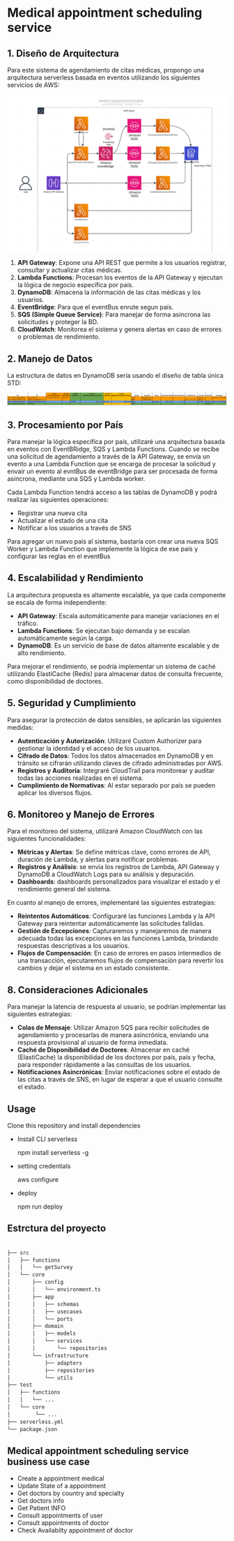 
# Medical appointment scheduling service

## 1. Diseño de Arquitectura

Para este sistema de agendamiento de citas médicas, propongo una arquitectura serverless basada en eventos utilizando los siguientes servicios de AWS:

![Medical Appointment System Architecture Diagram](assets/diagrama.png "aa")

1. **API Gateway**: Expone una API REST que permite a los usuarios registrar, consultar y actualizar citas médicas.
2. **Lambda Functions**: Procesan los eventos de la API Gateway y ejecutan la lógica de negocio específica por país.
3. **DynamoDB**: Almacena la información de las citas médicas y los usuarios.
3. **EventBridge**: Para que el eventBus enrute segun país.
4. **SQS (Simple Queue Service)**: Para manejar de forma asincrona las solicitudes y proteger la BD.
5. **CloudWatch**: Monitorea el sistema y genera alertas en caso de errores o problemas de rendimiento.

## 2. Manejo de Datos

La estructura de datos en DynamoDB sería usando el diseño de tabla única STD:

![Medical Appointment System Architecture Diagram](assets/STD.png "aa")

## 3. Procesamiento por País

Para manejar la lógica específica por país, utilizaré una arquitectura basada en eventos con EventBRidge, SQS y  Lambda Functions. Cuando se recibe una solicitud de agendamiento a través de la API Gateway, se envía un evento a una Lambda Function que se encarga de procesar la solicitud y envair un evento al evntBus de eventBridge para ser procesada de forma asincrona, mediante una SQS y Lambda worker.

Cada Lambda Function tendrá acceso a las tablas de DynamoDB y podrá realizar las siguientes operaciones:

- Registrar una nueva cita
- Actualizar el estado de una cita
- Notificar a los usuarios a través de SNS

Para agregar un nuevo país al sistema, bastaría con crear una nueva SQS Worker y Lambda Function que implemente la lógica de ese país y configurar las reglas en el eventBus

## 4. Escalabilidad y Rendimiento

La arquitectura propuesta es altamente escalable, ya que cada componente se escala de forma independiente:

- **API Gateway**: Escala automáticamente para manejar variaciones en el tráfico.
- **Lambda Functions**: Se ejecutan bajo demanda y se escalan automáticamente según la carga.
- **DynamoDB**: Es un servicio de base de datos altamente escalable y de alto rendimiento.

Para mejorar el rendimiento, se podría implementar un sistema de caché utilizando ElastiCache (Redis) para almacenar datos de consulta frecuente, como disponibilidad de doctores.

## 5. Seguridad y Cumplimiento

Para asegurar la protección de datos sensibles, se aplicarán las siguientes medidas:

- **Autenticación y Autorización**: Utilizaré Custom Authorizer para gestionar la identidad y el acceso de los usuarios.
- **Cifrado de Datos**: Todos los datos almacenados en DynamoDB y en tránsito se cifrarán utilizando claves de cifrado administradas por AWS.
- **Registros y Auditoría**: Integraré CloudTrail para monitorear y auditar todas las acciones realizadas en el sistema.
- **Cumplimiento de Normativas**: Al estar separado por país se pueden aplicar los diversos flujos.

## 6. Monitoreo y Manejo de Errores

Para el monitoreo del sistema, utilizaré Amazon CloudWatch con las siguientes funcionalidades:

- **Métricas y Alertas**: Se define métricas clave, como errores de API, duración de Lambda, y alertas para notificar problemas.
- **Registros y Análisis**: se envia los registros de Lambda, API Gateway y DynamoDB a CloudWatch Logs para su análisis y depuración.
- **Dashboards**: dashboards personalizados para visualizar el estado y el rendimiento general del sistema.

En cuanto al manejo de errores, implementaré las siguientes estrategias:

- **Reintentos Automáticos**: Configuraré las funciones Lambda y la API Gateway para reintentar automáticamente las solicitudes fallidas.
- **Gestión de Excepciones**: Capturaremos y manejaremos de manera adecuada todas las excepciones en las funciones Lambda, brindando respuestas descriptivas a los usuarios.
- **Flujos de Compensación**: En caso de errores en pasos intermedios de una transacción, ejecutaremos flujos de compensación para revertir los cambios y dejar el sistema en un estado consistente.


## 8. Consideraciones Adicionales

Para manejar la latencia de respuesta al usuario, se podrían implementar las siguientes estrategias:

- **Colas de Mensaje**: Utilizar Amazon SQS para recibir solicitudes de agendamiento y procesarlas de manera asincrónica, enviando una respuesta provisional al usuario de forma inmediata.
- **Caché de Disponibilidad de Doctores**: Almacenar en caché (ElastiCache) la disponibilidad de los doctores por país, país y fecha, para responder rápidamente a las consultas de los usuarios.
- **Notificaciones Asincrónicas**: Enviar notificaciones sobre el estado de las citas a través de SNS, en lugar de esperar a que el usuario consulte el estado.


## Usage

Clone this repository and install dependencies

- Install CLI serverless

    npm install serverless -g

- setting credentials

    aws configure

- deploy

    npm run deploy


## Estrctura del proyecto

```bash

├── src
│   ├── functions
│   │   └── getSurvey
│   └── core
│       ├── config
│       │   └── environment.ts
│       ├── app
│       │   ├── schemas
│       │   ├── usecases
│       │   └── ports
│       ├── domain
│       │   ├── models
│       │   └── services
│       │       └── repositories
│       └── infrastructure
│           ├── adapters
│           ├── repositories
│           └── utils
├── test
│   ├── functions
│   │   └── ...
│   └── core
│        └── ...
├── serverless.yml
└── package.json

```

## Medical appointment scheduling service business use case

* Create a appointment  medical
* Update State of a appointment
* Get doctors by country and specialty
* Get doctors info
* Get Patient INFO
* Consult appointments of user
* Consult appointments of doctor
* Check Availabilty appointment of doctor


